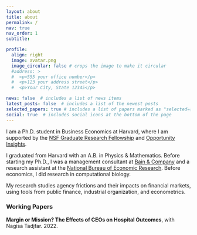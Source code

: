 ```yaml
---
layout: about
title: about
permalink: /
nav: true
nav_order: 1
subtitle:

profile:
  align: right
  image: avatar.png
  image_circular: false # crops the image to make it circular
  #address: >
  #  <p>555 your office number</p>
  #  <p>123 your address street</p>
  #  <p>Your City, State 12345</p>

news: false  # includes a list of news items
latest_posts: false  # includes a list of the newest posts
selected_papers: true # includes a list of papers marked as "selected={true}"
social: true  # includes social icons at the bottom of the page
---
```


I am a Ph.D. student in Business Economics at Harvard, where I am supported by the [NSF Graduate Research Fellowship](https://www.nsfgrfp.org/) and [Opportunity Insights](https://opportunityinsights.org/).

I graduated from Harvard with an A.B. in Physics & Mathematics. Before starting my Ph.D., I was a management consultant at [Bain & Company](https://www.bain.com/) and a research assistant at the [National Bureau of Economic Research](https://www.nber.org/). Before economics, I did research in computational biology.

My research studies agency frictions and their impacts on financial markets, using tools from public finance, industrial organization, and econometrics.


### Working Papers

**Margin or Mission? The Effects of CEOs on Hospital Outcomes**, with Nagisa Tadjfar. 2022.
